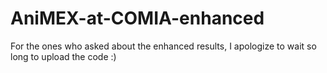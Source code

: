 # AniMEX-at-COMIA-enhanced
For the ones who asked about the enhanced results, I apologize to wait so long to upload the code :)
